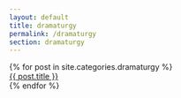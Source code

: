 ```yaml
---
layout: default
title: dramaturgy
permalink: /dramaturgy
section: dramaturgy
---
```


<div class="blog-container">
  {% for post in site.categories.dramaturgy %}
    <section class="{{ post.categories }}" id="{{ post.categories }}">
      <div class="section-container">
        <!-- <div class="{{ post.categories }}"> -->
        <a href="{{ post.url }}" class="post-url">
          <img src="{{- post.image | relative_url -}}" alt="" class="post-featured-images">
        </a>
      <!-- </div> -->
        <div class="blog-title">
          <a href="{{ post.url }}" class="post-title">{{ post.title }}</a>
        </div>
      </div>
    </section>
  {% endfor %}
</div>
